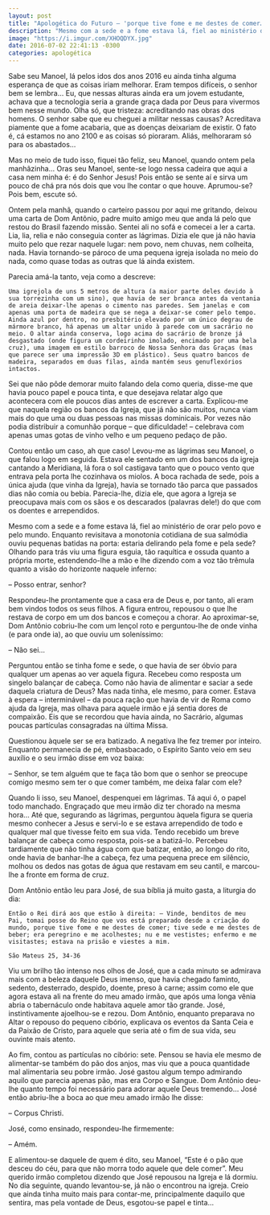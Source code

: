 ```yaml
---
layout: post
title: "Apologética do Futuro – 'porque tive fome e me destes de comer…'"
description: "Mesmo com a sede e a fome estava lá, fiel ao ministério de orar pelo povo e pelo mundo..."
image: "https://i.imgur.com/XHOQDYX.jpg"
date: 2016-07-02 22:41:13 -0300
categories: apologética
---
```


Sabe seu Manoel, lá pelos idos dos anos 2016 eu ainda tinha alguma esperança de que as coisas iriam melhorar. Eram tempos difíceis, o senhor bem se lembra… Eu, que nessas alturas ainda era um jovem estudante, achava que a tecnologia seria a grande graça dada por Deus para vivermos bem nesse mundo. Olha só, que tristeza: acreditando nas obras dos homens. O senhor sabe que eu cheguei a militar nessas causas? Acreditava piamente que a fome acabaria, que as doenças deixariam de existir. O fato é, cá estamos no ano 2100 e as coisas só pioraram. Aliás, melhoraram só para os abastados…

Mas no meio de tudo isso, fiquei tão feliz, seu Manoel, quando ontem pela manhãzinha… Oras seu Manoel, sente-se logo nessa cadeira que aqui a casa nem minha é: é do Senhor Jesus! Pois então se sente aí e sirva um pouco de chá pra nós dois que vou lhe contar o que houve. Aprumou-se? Pois bem, escute só.

Ontem pela manhã, quando o carteiro passou por aqui me gritando, deixou uma carta de Dom Antônio, padre muito amigo meu que anda lá pelo que restou do Brasil fazendo missão. Sentei ali no sofá e comecei a ler a carta. Lia, lia, relia e não conseguia conter as lágrimas. Dizia ele que já não havia muito pelo que rezar naquele lugar: nem povo, nem chuvas, nem colheita, nada. Havia tornando-se pároco de uma pequena igreja isolada no meio do nada, como quase todas as outras que lá ainda existem.

Parecia amá-la tanto, veja como a descreve:

    Uma igrejola de uns 5 metros de altura (a maior parte deles devido à sua torrezinha com um sino), que havia de ser branca antes da ventania de areia deixar-lhe apenas o cimento nas paredes. Sem janelas e com apenas uma porta de madeira que se nega a deixar-se comer pelo tempo. Ainda azul por dentro, no presbitério elevado por um único degrau de mármore branco, há apenas um altar unido à parede com um sacrário no meio. O altar ainda conserva, logo acima do sacrário de bronze já desgastado (onde figura um cordeirinho imolado, encimado por uma bela cruz), uma imagem em estilo barroco de Nossa Senhora das Graças (mas que parece ser uma impressão 3D em plástico). Seus quatro bancos de madeira, separados em duas filas, ainda mantém seus genuflexórios intactos.

Sei que não pôde demorar muito falando dela como queria, disse-me que havia pouco papel e pouca tinta, e que desejava relatar algo que acontecera com ele poucos dias antes de escrever a carta. Explicou-me que naquela região os bancos da Igreja, que já não são muitos, nunca viam mais do que uma ou duas pessoas nas missas dominicais. Por vezes não podia distribuir a comunhão porque – que dificuldade! – celebrava com apenas umas gotas de vinho velho e um pequeno pedaço de pão.

Contou então um caso, ah que caso! Levou-me as lágrimas seu Manoel, o que falou logo em seguida. Estava ele sentado em um dos bancos da igreja cantando a Meridiana, lá fora o sol castigava tanto que o pouco vento que entrava pela porta lhe cozinhava os miolos. A boca rachada de sede, pois a única ajuda (que vinha da Igreja), havia se tornado tão parca que passados dias não comia ou bebia. Parecia-lhe, dizia ele, que agora a Igreja se preocupava mais com os sãos e os descarados (palavras dele!) do que com os doentes e arrependidos.

Mesmo com a sede e a fome estava lá, fiel ao ministério de orar pelo povo e pelo mundo. Enquanto revisitava a monotonia cotidiana de sua salmódia ouviu pequenas batidas na porta: estaria delirando pela fome e pela sede? Olhando para trás viu uma figura esguia, tão raquítica e ossuda quanto a própria morte, estendendo-lhe a mão e lhe dizendo com a voz tão trêmula quanto a visão do horizonte naquele inferno:

– Posso entrar, senhor?

Respondeu-lhe prontamente que a casa era de Deus e, por tanto, ali eram bem vindos todos os seus filhos. A figura entrou, repousou o que lhe restava de corpo em um dos bancos e começou a chorar. Ao aproximar-se, Dom Antônio cobriu-lhe com um lençol roto e perguntou-lhe de onde vinha (e para onde ia), ao que ouviu um soleníssimo:

– Não sei…

Perguntou então se tinha fome e sede, o que havia de ser óbvio para qualquer um apenas ao ver aquela figura. Recebeu como resposta um singelo balançar de cabeça. Como não havia de alimentar e saciar a sede daquela criatura de Deus? Mas nada tinha, ele mesmo, para comer. Estava à espera – interminável – da pouca ração que havia de vir de Roma como ajuda da Igreja, mas olhava para aquele irmão e já sentia dores de compaixão. Eis que se recordou que havia ainda, no Sacrário, algumas poucas partículas consagradas na última Missa.

Questionou àquele ser se era batizado. A negativa lhe fez tremer por inteiro. Enquanto permanecia de pé, embasbacado, o Espírito Santo veio em seu auxílio e o seu irmão disse em voz baixa:

– Senhor, se tem alguém que te faça tão bom que o senhor se preocupe comigo mesmo sem ter o que comer também, me deixa falar com ele?

Quando li isso, seu Manoel, despenquei em lágrimas. Tá aqui ó, o papel todo manchado. Engraçado que meu irmão diz ter chorado na mesma hora… Até que, segurando as lágrimas, perguntou àquela figura se queria mesmo conhecer a Jesus e servi-lo e se estava arrependido de todo e qualquer mal que tivesse feito em sua vida. Tendo recebido um breve balançar de cabeça como resposta, pois-se a batizá-lo. Percebeu tardiamente que não tinha água com que batizar, então, ao longo do rito, onde havia de banhar-lhe a cabeça, fez uma pequena prece em silêncio, molhou os dedos nas gotas de água que restavam em seu cantil, e marcou-lhe a fronte em forma de cruz.

Dom Antônio então leu para José, de sua bíblia já muito gasta, a liturgia do dia:

    Então o Rei dirá aos que estão à direita: – Vinde, benditos de meu Pai, tomai posse do Reino que vos está preparado desde a criação do mundo, porque tive fome e me destes de comer; tive sede e me destes de beber; era peregrino e me acolhestes; nu e me vestistes; enfermo e me visitastes; estava na prisão e viestes a mim.

    São Mateus 25, 34-36

Viu um brilho tão intenso nos olhos de José, que a cada minuto se admirava mais com a beleza daquele Deus imenso, que havia chegado faminto, sedento, desterrado, despido, doente, preso à carne; assim como ele que agora estava ali na frente do meu amado irmão, que após uma longa vênia abria o tabernáculo onde habitava aquele amor tão grande. José, instintivamente ajoelhou-se e rezou. Dom Antônio, enquanto preparava no Altar o repouso do pequeno cibório, explicava os eventos da Santa Ceia e da Paixão de Cristo, para aquele que seria até o fim de sua vida, seu ouvinte mais atento.

Ao fim, contou as partículas no cibório: sete. Pensou se havia ele mesmo de alimentar-se também do pão dos anjos, mas viu que a pouca quantidade mal alimentaria seu pobre irmão. José gastou algum tempo admirando aquilo que parecia apenas pão, mas era Corpo e Sangue. Dom Antônio deu-lhe quanto tempo foi necessário para adorar aquele Deus tremendo… José então abriu-lhe a boca ao que meu amado irmão lhe disse:

– Corpus Christi.

José, como ensinado, respondeu-lhe firmemente:

– Amém.

E alimentou-se daquele de quem é dito, seu Manoel, “Este é o pão que desceu do céu, para que não morra todo aquele que dele comer”. Meu querido irmão completou dizendo que José repousou na Igreja e lá dormiu. No dia seguinte, quando levantou-se, já não o encontrou na igreja. Creio que ainda tinha muito mais para contar-me, principalmente daquilo que sentira, mas pela vontade de Deus, esgotou-se papel e tinta…